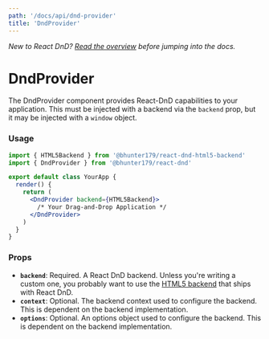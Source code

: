 ```yaml
---
path: '/docs/api/dnd-provider'
title: 'DndProvider'
---
```


_New to React DnD? [Read the overview](/docs/overview) before jumping into the docs._

# DndProvider

The DndProvider component provides React-DnD capabilities to your application. This must be
injected with a backend via the `backend` prop, but it may be injected with a `window` object.

### Usage

```jsx
import { HTML5Backend } from '@bhunter179/react-dnd-html5-backend'
import { DndProvider } from '@bhunter179/react-dnd'

export default class YourApp {
  render() {
    return (
      <DndProvider backend={HTML5Backend}>
        /* Your Drag-and-Drop Application */
      </DndProvider>
    )
  }
}
```

### Props

- **`backend`**: Required. A React DnD backend. Unless you're writing a custom one, you probably want to use the [HTML5 backend](/docs/backends/html5) that ships with React DnD.
- **`context`**: Optional. The backend context used to configure the backend. This is dependent on the backend implementation.
- **`options`**: Optional. An options object used to configure the backend. This is dependent on the backend implementation.
